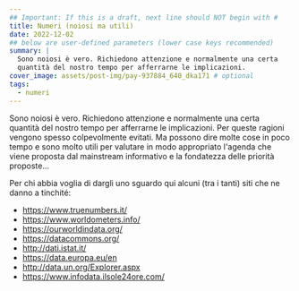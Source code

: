 ```yaml
---
## Important: If this is a draft, next line should NOT begin with #
title: Numeri (noiosi ma utili)
date: 2022-12-02
## below are user-defined parameters (lower case keys recommended)
summary: |
  Sono noiosi è vero. Richiedono attenzione e normalmente una certa
  quantità del nostro tempo per afferrarne le implicazioni.
cover_image: assets/post-img/pay-937884_640_dka171 # optional
tags:
  - numeri
---
```


Sono noiosi è vero. Richiedono attenzione e normalmente una certa
quantità del nostro tempo per afferrarne le implicazioni. Per queste
ragioni vengono spesso colpevolmente evitati. Ma possono dire molte cose
in poco tempo e sono molto utili per valutare in modo appropriato
l'agenda che viene proposta dal mainstream informativo e la fondatezza
delle priorità proposte...

Per chi abbia voglia di dargli uno sguardo qui alcuni (tra i tanti) siti
che ne danno a tinchité:

- <https://www.truenumbers.it/>
- <https://www.worldometers.info/>
- <https://ourworldindata.org/>
- <https://datacommons.org/>
- <http://dati.istat.it/>
- <https://data.europa.eu/en>
- <http://data.un.org/Explorer.aspx>
- <https://www.infodata.ilsole24ore.com/>

<!--
  created 2022-12-02 12:52:30.600697 +0100 CET m=+0.122145709
-->